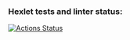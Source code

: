 ### Hexlet tests and linter status:
[![Actions Status](https://github.com/ValManP/devops-for-programmers-project-77/actions/workflows/hexlet-check.yml/badge.svg)](https://github.com/ValManP/devops-for-programmers-project-77/actions)